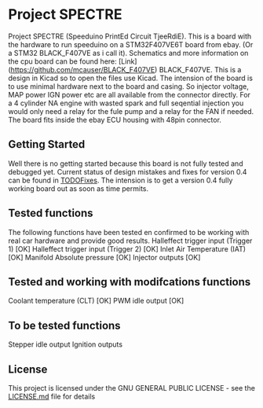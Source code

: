 # Project SPECTRE
Project SPECTRE	(Speeduino PrintEd Circuit TjeeRdiE). This is a board with the hardware to run speeduino on a STM32F407VE6T board from ebay. (Or a STM32 BLACK_F407VE as i call it). Schematics and more information on the cpu board can be found here: [Link] (https://github.com/mcauser/BLACK_F407VE) 
BLACK_F407VE. This is a design in Kicad so to open the files use Kicad. The intension of the board is to use minimal hardware next to the board and casing. So injector voltage, MAP power IGN power etc are all available from the connector directly. For a 4 cylinder NA engine with wasted spark and full seqential injection you would only need a relay for the fule pump and a relay for the FAN if needed. The board fits inside the ebay ECU housing with 48pin connector.

## Getting Started
Well there is no getting started because this board is not fully tested and debugged yet. Current status of design mistakes and fixes for version 0.4 can be found in [TODOFixes](TODOFixes). The intension is to get a version 0.4 fully working board out as soon as time permits.

## Tested functions
The following functions have been tested en confirmed to be working with real car hardware and provide good results.
Halleffect trigger input (Trigger 1) [OK]
Halleffect trigger input (Trigger 2) [OK]
Inlet Air Temperature (IAT) [OK]
Manifold Absolute pressure [OK]
Injector outputs [OK]

## Tested and working with modifcations functions
Coolant temperature (CLT) [OK]
PWM idle output [OK]

## To be tested functions
Stepper idle output 
Ignition outputs 


## License
This project is licensed under the GNU GENERAL PUBLIC LICENSE - see the [LICENSE.md](LICENSE.md) file for details


